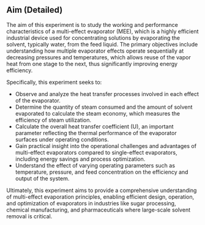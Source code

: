 <!DOCTYPE html>
<html lang="en">
<head>
    <meta charset="UTF-8" />
    <meta name="viewport" content="width=device-width, initial-scale=1" />
    
</head>
<body>
    <section>
        <h1>Aim (Detailed)</h1>
        <p>
            The aim of this experiment is to study the working and performance characteristics of a multi-effect evaporator (MEE), which is a highly efficient industrial device used for concentrating solutions by evaporating the solvent, typically water, from the feed liquid. The primary objectives include understanding how multiple evaporator effects operate sequentially at decreasing pressures and temperatures, which allows reuse of the vapor heat from one stage to the next, thus significantly improving energy efficiency.
        </p>
        <p>
            Specifically, this experiment seeks to:
        </p>
        <ul>
            <li>Observe and analyze the heat transfer processes involved in each effect of the evaporator.</li>
            <li>Determine the quantity of steam consumed and the amount of solvent evaporated to calculate the steam economy, which measures the efficiency of steam utilization.</li>
            <li>Calculate the overall heat transfer coefficient (U), an important parameter reflecting the thermal performance of the evaporator surfaces under operating conditions.</li>
            <li>Gain practical insight into the operational challenges and advantages of multi-effect evaporators compared to single-effect evaporators, including energy savings and process optimization.</li>
            <li>Understand the effect of varying operating parameters such as temperature, pressure, and feed concentration on the efficiency and output of the system.</li>
        </ul>
        <p>
            Ultimately, this experiment aims to provide a comprehensive understanding of multi-effect evaporation principles, enabling efficient design, operation, and optimization of evaporators in industries like sugar processing, chemical manufacturing, and pharmaceuticals where large-scale solvent removal is critical.
        </p>
    </section>
</body>
</html>
